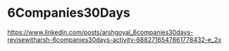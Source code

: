 # 6Companies30Days
https://www.linkedin.com/posts/arshgoyal_6companies30days-revisewitharsh-6companies30days-activity-6882716547861778432-e_2x
